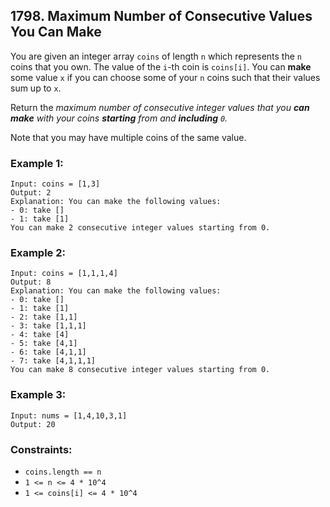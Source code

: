## 1798. Maximum Number of Consecutive Values You Can Make

You are given an integer array ```coins``` of length ```n``` which represents the ```n``` coins that you own. The value of the ```i```-th coin is ```coins[i]```. You can **make** some value ```x``` if you can choose some of your ```n``` coins such that their values sum up to ```x```.

Return the *maximum number of consecutive integer values that you **can make** with your coins **starting** from and **including** ```0```.*

Note that you may have multiple coins of the same value.

### Example 1:
```
Input: coins = [1,3]
Output: 2
Explanation: You can make the following values:
- 0: take []
- 1: take [1]
You can make 2 consecutive integer values starting from 0.
```
### Example 2:
```
Input: coins = [1,1,1,4]
Output: 8
Explanation: You can make the following values:
- 0: take []
- 1: take [1]
- 2: take [1,1]
- 3: take [1,1,1]
- 4: take [4]
- 5: take [4,1]
- 6: take [4,1,1]
- 7: take [4,1,1,1]
You can make 8 consecutive integer values starting from 0.
```
### Example 3:
```
Input: nums = [1,4,10,3,1]
Output: 20
```

### Constraints:

* ```coins.length == n```
* ```1 <= n <= 4 * 10^4```
* ```1 <= coins[i] <= 4 * 10^4```